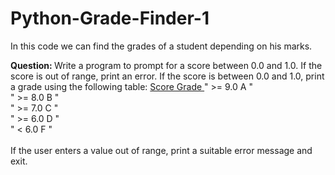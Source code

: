 # Python-Grade-Finder-1
In this code we can find the grades of a student depending on his marks.

<b>Question: </b> Write a program to prompt for a score between 0.0 and 1.0. If the score is out of range, print an error. If the score is between 0.0 and 1.0, print a grade using the following table:
  <u>Score Grade </u>
 " >= 9.0 A "<br>
 " >= 8.0 B "<br>
 " >= 7.0 C "<br>
 " >= 6.0 D "<br>
 " < 6.0 F "<br>
   <br>
If the user enters a value out of range, print a suitable error message and exit.

